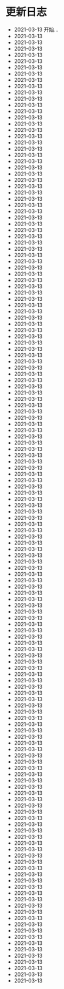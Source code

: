 # 更新日志

  * 2021-03-13 开始...
  * 2021-03-13 
  * 2021-03-13 
  * 2021-03-13 
  * 2021-03-13 
  * 2021-03-13 
  * 2021-03-13 
  * 2021-03-13 
  * 2021-03-13 
  * 2021-03-13 
  * 2021-03-13 
  * 2021-03-13 
  * 2021-03-13 
  * 2021-03-13 
  * 2021-03-13 
  * 2021-03-13 
  * 2021-03-13 
  * 2021-03-13 
  * 2021-03-13 
  * 2021-03-13 
  * 2021-03-13 
  * 2021-03-13 
  * 2021-03-13 
  * 2021-03-13 
  * 2021-03-13 
  * 2021-03-13 
  * 2021-03-13 
  * 2021-03-13 
  * 2021-03-13 
  * 2021-03-13 
  * 2021-03-13 
  * 2021-03-13 
  * 2021-03-13 
  * 2021-03-13 
  * 2021-03-13 
  * 2021-03-13 
  * 2021-03-13 
  * 2021-03-13 
  * 2021-03-13 
  * 2021-03-13 
  * 2021-03-13 
  * 2021-03-13 
  * 2021-03-13 
  * 2021-03-13 
  * 2021-03-13 
  * 2021-03-13 
  * 2021-03-13 
  * 2021-03-13 
  * 2021-03-13 
  * 2021-03-13 
  * 2021-03-13 
  * 2021-03-13 
  * 2021-03-13 
  * 2021-03-13 
  * 2021-03-13 
  * 2021-03-13 
  * 2021-03-13 
  * 2021-03-13 
  * 2021-03-13 
  * 2021-03-13 
  * 2021-03-13 
  * 2021-03-13 
  * 2021-03-13 
  * 2021-03-13 
  * 2021-03-13 
  * 2021-03-13 
  * 2021-03-13 
  * 2021-03-13 
  * 2021-03-13 
  * 2021-03-13 
  * 2021-03-13 
  * 2021-03-13 
  * 2021-03-13 
  * 2021-03-13 
  * 2021-03-13 
  * 2021-03-13 
  * 2021-03-13 
  * 2021-03-13 
  * 2021-03-13 
  * 2021-03-13 
  * 2021-03-13 
  * 2021-03-13 
  * 2021-03-13 
  * 2021-03-13 
  * 2021-03-13 
  * 2021-03-13 
  * 2021-03-13 
  * 2021-03-13 
  * 2021-03-13 
  * 2021-03-13 
  * 2021-03-13 
  * 2021-03-13 
  * 2021-03-13 
  * 2021-03-13 
  * 2021-03-13 
  * 2021-03-13 
  * 2021-03-13 
  * 2021-03-13 
  * 2021-03-13 
  * 2021-03-13 
  * 2021-03-13 
  * 2021-03-13 
  * 2021-03-13 
  * 2021-03-13 
  * 2021-03-13 
  * 2021-03-13 
  * 2021-03-13 
  * 2021-03-13 
  * 2021-03-13 
  * 2021-03-13 
  * 2021-03-13 
  * 2021-03-13 
  * 2021-03-13 
  * 2021-03-13 
  * 2021-03-13 
  * 2021-03-13 
  * 2021-03-13 
  * 2021-03-13 
  * 2021-03-13 
  * 2021-03-13 
  * 2021-03-13 
  * 2021-03-13 
  * 2021-03-13 
  * 2021-03-13 
  * 2021-03-13 
  * 2021-03-13 
  * 2021-03-13 
  * 2021-03-13 
  * 2021-03-13 
  * 2021-03-13 
  * 2021-03-13 
  * 2021-03-13 
  * 2021-03-13 
  * 2021-03-13 
  * 2021-03-13 
  * 2021-03-13 
  * 2021-03-13 
  * 2021-03-13 
  * 2021-03-13 
  * 2021-03-13 
  * 2021-03-13 
  * 2021-03-13 
  * 2021-03-13 
  * 2021-03-13 
  * 2021-03-13 
  * 2021-03-13 
  * 2021-03-13 
  * 2021-03-13 
  * 2021-03-13 
  * 2021-03-13 
  * 2021-03-13 
  * 2021-03-13 
  * 2021-03-13 
  